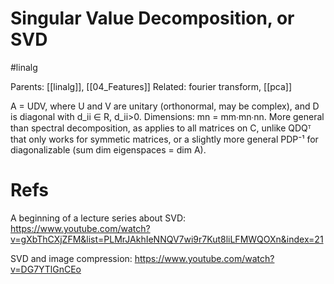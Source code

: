 # Singular Value Decomposition, or SVD

#linalg

Parents: [[linalg]], [[04_Features]]
Related: fourier transform, [[pca]]

A = UDV, where U and V are unitary (orthonormal, may be complex), and D is diagonal with d_ii ∈ R, d_ii>0. Dimensions: mn = mm∙mn∙nn. More general than spectral decomposition, as applies to all matrices on C, unlike QDQᵀ that only works for symmetic matrices, or a slightly more general PDP⁻¹ for diagonalizable (sum dim eigenspaces = dim A).

# Refs

A beginning of a lecture series about SVD: https://www.youtube.com/watch?v=gXbThCXjZFM&list=PLMrJAkhIeNNQV7wi9r7Kut8liLFMWQOXn&index=21

SVD and image compression: https://www.youtube.com/watch?v=DG7YTlGnCEo